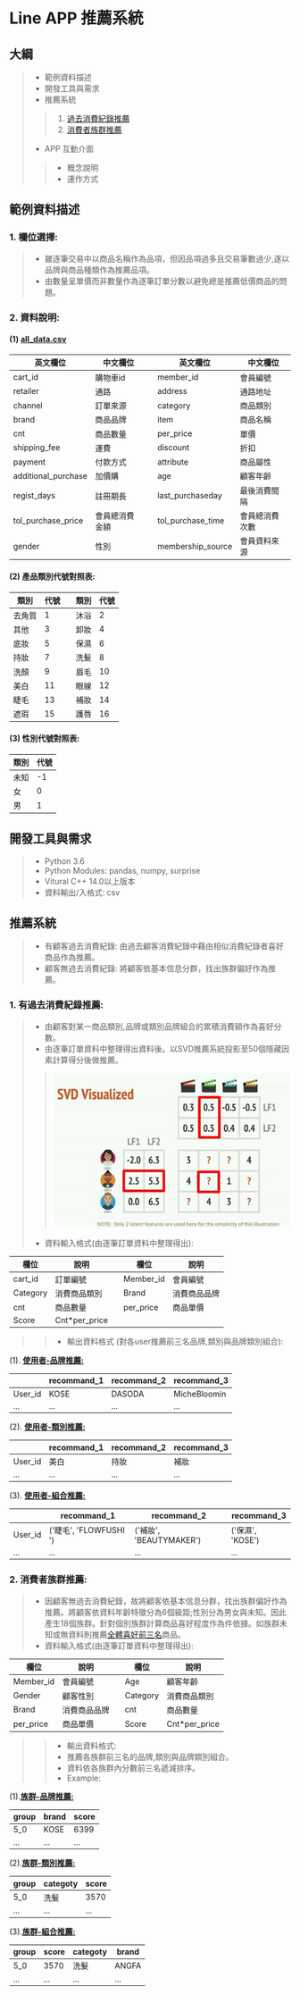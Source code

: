 # Line APP 推薦系統


## 大綱
>* 範例資料描述
>* 開發工具與需求
>* 推薦系統
>>1. [過去消費紀錄推薦](https://github.com/s1002574/LINE_RecommendSys_Demo/tree/master/recommand_system/recomand_by_user_log.ipynb)
>>2. [消費者族群推薦](https://github.com/s1002574/LINE_RecommendSys_Demo/tree/master/recommand_system/group_top3_recommand.ipynb)
>* APP 互動介面
>>* 概念說明
>>* 運作方式


## 範例資料描述
### 1. 欄位選擇:
>* 雖逐筆交易中以商品名稱作為品項，但因品項過多且交易筆數過少,遂以品牌與商品種類作為推薦品項。
>* 由數量呈單價而非數量作為逐筆訂單分數以避免總是推薦低價商品的問題。
### 2.  資料說明:
#### (1) [all_data.csv](https://github.com/s1002574/LINE_RecommendSys_Demo/tree/master/recommand_system/data/all_data.csv)

| **英文欄位** |  **中文欄位** || **英文欄位** |  **中文欄位** |
|---------|----------|---|---------|----------|
|cart_id|購物車id||member_id|會員編號|
|retailer|通路||address|通路地址|
|channel|訂單來源||category|商品類別|
|brand|商品品牌||item|商品名稱|
|cnt|商品數量||per_price|單價|
|shipping_fee|運費||discount|折扣|
|payment|付款方式||attribute|商品屬性|
|additional_purchase|加價購||age|顧客年齡|
|regist_days|註冊期長||last_purchaseday|最後消費間隔|
|tol_purchase_price|會員總消費金額||tol_purchase_time|會員總消費次數|
|gender|性別||membership_source|會員資料來源|

#### (2) 產品類別代號對照表:

|**類別**|**代號**||**類別**|**代號**|
|---|---|---|---|---|
|去角質|1||沐浴|2|
|其他|3||卸妝|4|
|底妝|5||保濕|6|
|持妝|7||洗髮|8|
|洗顏|9||眉毛|10|
|美白|11||眼線|12|
|睫毛|13||補妝|14|
|遮瑕|15||護唇|16|

#### (3) 性別代號對照表:
|**類別**|**代號**|
|---|---|
|未知|-1|
|女|0|
|男|1|


## 開發工具與需求
>* Python 3.6
>* Python Modules: pandas, numpy, surprise
>* Vitural C++ 14.0以上版本
>* 資料輸出/入格式:  csv

## 推薦系統
>* 有顧客過去消費紀錄: 由過去顧客消費紀錄中藉由相似消費紀錄者喜好商品作為推薦。
>* 顧客無過去消費紀錄: 將顧客依基本信息分群，找出族群偏好作為推薦。

### 1. 有過去消費紀錄推薦:
>* 由顧客對某一商品類別,品牌或類別品牌組合的累積消費額作為喜好分數。
>* 由逐筆訂單資料中整理得出資料後。以SVD推薦系統投影至50個隱藏因素計算得分後做推薦。
>> ![image](img/SVD.JPG)
>* 資料輸入格式(由逐筆訂單資料中整理得出):

|**欄位**|**說明**||**欄位**|**說明**|
|---|---|---|---|---|
|cart_id|訂單編號||Member_id|會員編號|
|Category|消費商品類別||Brand|消費商品品牌|
|cnt|商品數量||per_price|商品單價|
|Score|Cnt*per_price|

> >* 輸出資料格式 (對各user推薦前三名品牌,類別與品牌類別組合):

(1). [**使用者-品牌推薦:**](https://github.com/s1002574/LINE_RecommendSys_Demo/tree/master/result/recommand_brand.csv)

|  |recommand_1|recommand_2|recommand_3|
|--|--|--|--|
|User_id|KOSE|DASODA|MicheBloomin|
|...|...|...|...|

(2). [**使用者-類別推薦:**](https://github.com/s1002574/LINE_RecommendSys_Demo/tree/master/result/recommand_category.csv)

|  |recommand_1|recommand_2|recommand_3|
|--|--|--|--|
|User_id|美白|持妝|補妝|
|...|...|...|...|

(3). [**使用者-組合推薦:**](https://github.com/s1002574/LINE_RecommendSys_Demo/tree/master/result/recommand_brand_category.csv)

|  |recommand_1|recommand_2|recommand_3|
|--|--|--|--|
|User_id|('睫毛', 'FLOWFUSHI ')|('補妝', 'BEAUTYMAKER')|('保濕', 'KOSE')|
|...|...|...|...|

### 2. 消費者族群推薦:
>* 因顧客無過去消費紀錄，故將顧客依基本信息分群，找出族群偏好作為推薦。將顧客依資料年齡特徵分為6個級距;性別分為男女與未知。因此產生18個族群。針對個別族群計算商品喜好程度作為件依據。如族群未知或無資料則推薦[全體喜好前三名](https://github.com/s1002574/LINE_RecommendSys_Demo/tree/master/result/top_n_brand.csv)商品。
>* 資料輸入格式(由逐筆訂單資料中整理得出):

|**欄位**|**說明**||**欄位**|**說明**|
|---|---|---|---|---|
|Member_id|會員編號||Age|顧客年齡|
|Gender|顧客性別||Category|消費商品類別|
|Brand|消費商品品牌||cnt|商品數量|
|per_price|商品單價||Score|Cnt*per_price|
> >* 輸出資料格式:
>>* 推薦各族群前三名的品牌,類別與品牌類別組合。
>>* 資料依各族群內分數前三名遞減排序。
>>* Example:

(1).[**族群-品牌推薦:**](https://github.com/s1002574/LINE_RecommendSys_Demo/tree/master/result/group_top_n_brand.csv)

|group|brand|score|
|--|--|--|
|5_0|KOSE|6399|
|...|...|...|

(2).[**族群-類別推薦:**](https://github.com/s1002574/LINE_RecommendSys_Demo/tree/master/result/group_top_n_category.csv)

|group|categoty|score|
|--|--|--|
|5_0|洗髮|3570|
|...|...|...|

(3).[**族群-組合推薦:**](https://github.com/s1002574/LINE_RecommendSys_Demo/tree/master/result/group_top_n_pair.csv)

|group|score|categoty|brand|
|--|--|--|--|
|5_0|3570|洗髮|ANGFA|
|...|...|...|...|
